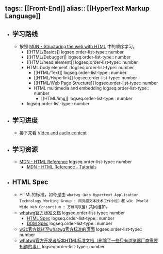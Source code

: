tags:: [[Front-End]]
alias:: [[HyperText Markup Language]]
---

- ## 学习路线
	- 按照 [MDN - Structuring the web with HTML](https://developer.mozilla.org/en-US/docs/Learn/HTML) 中的顺序学习。
		- [[HTML/Basics]]
		  logseq.order-list-type:: number
		- [[HTML/Debugger]]
		  logseq.order-list-type:: number
		- [[HTML/head element]]
		  logseq.order-list-type:: number
		- HTML body element :
		  logseq.order-list-type:: number
			- [[HTML/Text]]
			  logseq.order-list-type:: number
			- [[HTML/Hyperlink]]
			  logseq.order-list-type:: number
			- [[HTML/Web Page Structure]]
			  logseq.order-list-type:: number
			- HTML multimedia and embedding
			  logseq.order-list-type:: number
				- [[HTML/img]]
				  logseq.order-list-type:: number
		- logseq.order-list-type:: number
- ## 学习进度
	- 接下来看 [Video and audio content](https://developer.mozilla.org/en-US/docs/Learn/HTML/Multimedia_and_embedding/Video_and_audio_content)
- ## 学习资源
	- [MDN - HTML Reference](https://developer.mozilla.org/en-US/docs/Web/HTML)
	  logseq.order-list-type:: number
		- [MDN - HTML Reference - Tutorials](https://developer.mozilla.org/en-US/docs/Learn/HTML)
- ## HTML Spec
	- HTML的标准，如今是由 `whatwg (Web Hypertext Application Technology Working Group : 网页超文本技术工作小组)` 和 `w3c (World Wide Web Consortium : 万维网联盟)` 共同维护。
	- [whatwg官方标准文档](https://spec.whatwg.org/)
	  logseq.order-list-type:: number
		- [HTML Spec](https://html.spec.whatwg.org/multipage/ )
		  logseq.order-list-type:: number
		- [DOM Spec](https://dom.spec.whatwg.org/)
		  logseq.order-list-type:: number
	- [w3c官方跳转至whatwg官方标准的页面](https://www.w3.org/html/)
	  logseq.order-list-type:: number
	- [whatwg官方开发者版本HTML标准文档（删除了一些只有浏览器厂商需要知道的事）](https://html.spec.whatwg.org/dev/)
	  logseq.order-list-type:: number